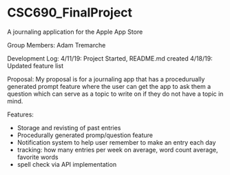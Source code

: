# CSC690_FinalProject
A journaling application for the Apple App Store

Group Members:
Adam Tremarche

Development Log:
4/11/19: Project Started, README.md created
4/18/19: Updated feature list

Proposal:
My proposal is for a journaling app that has a procedurually generated prompt feature where the user can get the app to ask them a question which can serve as a topic to write on if they do not have a topic in mind. 

Features:
- Storage and revisting of past entries
- Procedurally generated promp/question feature
- Notification system to help user remember to make an entry each day
- tracking: how many entries per week on average, word count average, favorite words
- spell check via API implementation

